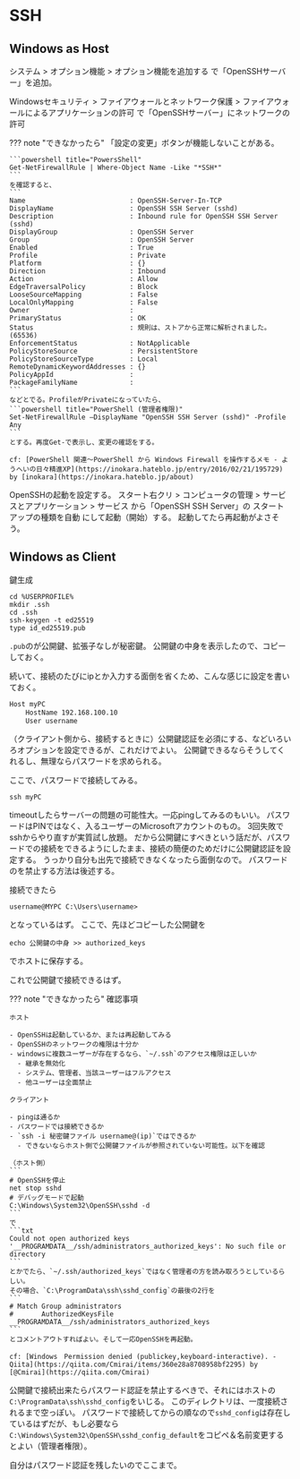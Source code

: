 
# SSH

## Windows as Host

システム > オプション機能 > オプション機能を追加する
で「OpenSSHサーバー」を追加。

Windowsセキュリティ > ファイアウォールとネットワーク保護 > ファイアウォールによるアプリケーションの許可
で「OpenSSHサーバー」にネットワークの許可

??? note "できなかったら"
    「設定の変更」ボタンが機能しないことがある。
    
    ```powershell title="PowersShell"
    Get-NetFirewallRule | Where-Object Name -Like "*SSH*"
    ```
    を確認すると、
    ```
    Name                          : OpenSSH-Server-In-TCP
    DisplayName                   : OpenSSH SSH Server (sshd)
    Description                   : Inbound rule for OpenSSH SSH Server (sshd)
    DisplayGroup                  : OpenSSH Server
    Group                         : OpenSSH Server
    Enabled                       : True
    Profile                       : Private
    Platform                      : {}
    Direction                     : Inbound
    Action                        : Allow
    EdgeTraversalPolicy           : Block
    LooseSourceMapping            : False
    LocalOnlyMapping              : False
    Owner                         :
    PrimaryStatus                 : OK
    Status                        : 規則は、ストアから正常に解析されました。 (65536)
    EnforcementStatus             : NotApplicable
    PolicyStoreSource             : PersistentStore
    PolicyStoreSourceType         : Local
    RemoteDynamicKeywordAddresses : {}
    PolicyAppId                   :
    PackageFamilyName             :
    ```
    などとでる。ProfileがPrivateになっていたら、
    ```powershell title="PowerShell (管理者権限)"
    Set-NetFirewallRule –DisplayName "OpenSSH SSH Server (sshd)" -Profile Any
    ```
    とする。再度Get-で表示し、変更の確認をする。
    
    cf: [PowerShell 関連〜PowerShell から Windows Firewall を操作するメモ - ようへいの日々精進XP](https://inokara.hateblo.jp/entry/2016/02/21/195729) by [inokara](https://inokara.hateblo.jp/about)

OpenSSHの起動を設定する。
スタート右クリ > コンピュータの管理 > サービスとアプリケーション > サービス
から「OpenSSH SSH Server」の
スタートアップの種類を自動
にして起動（開始）する。
起動してたら再起動がよさそう。


## Windows as Client

鍵生成
```shell title="cmd"
cd %USERPROFILE%
mkdir .ssh
cd .ssh
ssh-keygen -t ed25519
type id_ed25519.pub
```
`.pub`のが公開鍵、拡張子なしが秘密鍵。
公開鍵の中身を表示したので、コピーしておく。

続いて、接続のたびにipとか入力する面倒を省くため、こんな感じに設定を書いておく。
```txt title="~/.ssh/config"
Host myPC
    HostName 192.168.100.10
    User username
```
（クライアント側から、接続するときに）公開鍵認証を必須にする、などいろいろオプションを設定できるが、これだけでよい。
公開鍵できるならそうしてくれるし、無理ならパスワードを求められる。

ここで、パスワードで接続してみる。
```shell title="cmd"
ssh myPC
```
timeoutしたらサーバーの問題の可能性大。一応pingしてみるのもいい。
パスワードはPINではなく、入るユーザーのMicrosoftアカウントのもの。
3回失敗でsshからやり直すが実質試し放題。
だから公開鍵にすべきという話だが、パスワードでの接続をできるようにしたまま、接続の簡便のためだけに公開鍵認証を設定する。
うっかり自分も出先で接続できなくなったら面倒なので。
パスワードのを禁止する方法は後述する。

接続できたら
```console title="cmd"
username@MYPC C:\Users\username>
```
となっているはず。
ここで、先ほどコピーした公開鍵を
```shell title="cmd"
echo 公開鍵の中身 >> authorized_keys
```
でホストに保存する。

これで公開鍵で接続できるはず。

??? note "できなかったら"
    確認事項
    
    ホスト
    
    - OpenSSHは起動しているか、または再起動してみる
    - OpenSSHのネットワークの権限は十分か
    - windowsに複数ユーザーが存在するなら、`~/.ssh`のアクセス権限は正しいか
      - 継承を無効化
      - システム、管理者、当該ユーザーはフルアクセス
      - 他ユーザーは全面禁止
    
    クライアント
    
    - pingは通るか
    - パスワードでは接続できるか
    - `ssh -i 秘密鍵ファイル username@(ip)`ではできるか
      - できないならホスト側で公開鍵ファイルが参照されていない可能性。以下を確認
    
    （ホスト側）
    ```
    # OpenSSHを停止
    net stop sshd
    # デバッグモードで起動
    C:\Windows\System32\OpenSSH\sshd -d
    ```
    で
    ```txt
    Could not open authorized keys '__PROGRAMDATA__/ssh/administrators_authorized_keys': No such file or directory
    ```
    とかでたら、`~/.ssh/authorized_keys`ではなく管理者の方を読み取ろうとしているらしい。
    その場合、`C:\ProgramData\ssh\sshd_config`の最後の2行を
    ```
    # Match Group administrators
    #       AuthorizedKeysFile __PROGRAMDATA__/ssh/administrators_authorized_keys
    ```
    とコメントアウトすればよい。そして一応OpenSSHを再起動。
    
    cf: [Windows　Permission denied (publickey,keyboard-interactive). - Qiita](https://qiita.com/Cmirai/items/360e28a8708958bf2295) by [@Cmirai](https://qiita.com/Cmirai)

公開鍵で接続出来たらパスワード認証を禁止するべきで、それにはホストの`C:\ProgramData\ssh\sshd_config`をいじる。
このディレクトリは、一度接続されるまで空っぽい。
パスワードで接続してからの順なので`sshd_config`は存在しているはずだが、もし必要なら`C:\Windows\System32\OpenSSH\sshd_config_default`をコピペ＆名前変更するとよい（管理者権限）。

自分はパスワード認証を残したいのでここまで。


